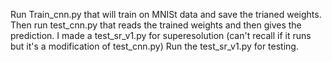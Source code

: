 
Run Train_cnn.py that will train on MNISt data and save the trianed weights. 
Then run test_cnn.py that reads the trained weights and then gives the prediction. 
I made a test_sr_v1.py for superesolution (can't recall if it runs but it's a modification of test_cnn.py)
Run the test_sr_v1.py for testing. 